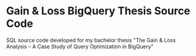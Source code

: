 # Gain & Loss BigQuery Thesis Source Code
SQL source code developed for my bachelor thesis "The Gain &amp; Loss Analysis – A Case Study of Query Optimization in BigQuery"
